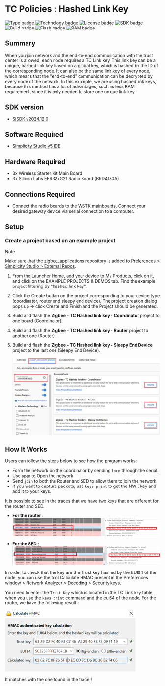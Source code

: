 # TC Policies : Hashed Link Key #

![Type badge](https://img.shields.io/badge/Type-Virtual%20Application-green)
![Technology badge](https://img.shields.io/badge/Technology-Zigbee-green)
![License badge](https://img.shields.io/badge/License-Zlib-green)
![SDK badge](https://img.shields.io/badge/SDK-v2024.12.0-green)
![Build badge](https://img.shields.io/badge/Build-passing-green)
![Flash badge](https://img.shields.io/badge/Flash-221.5%20KB-blue)
![RAM badge](https://img.shields.io/badge/RAM-14.28%20KB-blue)

## Summary ##

When you join network and the end-to-end communication with the trust center is allowed, each node requires a TC Link key. This link key can be a unique, hashed link key based on a global key, which is hashed by the ID of the corresponding node. It can also be the same link key of every node, which means that the "end-to-end" communication can be decrypted by every node of the network. In this example, we are using hashed link keys, because this method has a lot of advantages, such as less RAM requirement, since it is only needed to store one unique link key.

## SDK version ##

- [SiSDK v2024.12.0](https://github.com/SiliconLabs/simplicity_sdk/releases/tag/v2024.12.0)

## Software Required ##

- [Simplicity Studio v5 IDE](https://www.silabs.com/developers/simplicity-studio)

## Hardware Required ##

- 3x Wireless Starter Kit Main Board
- 3x Silicon Labs EFR32xG21 Radio Board (BRD4180A)

## Connections Required ##

- Connect the radio boards to the WSTK mainboards. Connect your desired gateway device via serial connection to a computer.

## Setup ##

### Create a project based on an example project ###

> [!NOTE]
> Make sure that the [zigbee_applications](https://github.com/SiliconLabs/zigbee_applications) repository is added to [Preferences > Simplicity Studio > External Repos](https://docs.silabs.com/simplicity-studio-5-users-guide/latest/ss-5-users-guide-about-the-launcher/welcome-and-device-tabs).

1. From the Launcher Home, add your device to My Products, click on it, and click on the EXAMPLE PROJECTS & DEMOS tab. Find the example project filtering by "hashed link key".

2. Click the Create button on the project corresponding to your device type (coordinator, router and sleepy end device). The project creation dialog pops up -> click Create and Finish and the Project should be generated.

3. Build and flash the **Zigbee - TC Hashed link key - Coordinator** project to one board (Coordinator).

4. Build and flash the **Zigbee - TC Hashed link key - Router** project to another one (Router).

5. Build and flash the **Zigbee - TC Hashed link key - Sleepy End Device** project to the last one (Sleepy End Device).

    ![create_examples](image/create_examples.png)

## How It Works ##

Users can follow the steps below to see how the program works:

- Form the network on the coordinator by sending `form` through the serial.
- Use `open` to Open the network
- Send `join` to both the Router and SED to allow them to join the network
- If you want to capture packets, use `keys print` to get the NWK key and add it to your keys.

It is possible to see in the traces that we have two keys that are different for the router and SED.

- **For the router** :
    ![alt text](image/RouterLinkKeyPacket.png "Router Transport Link Key")

- **For the SED** :
    ![alt text](image/SedLinkKeyPacket.png "SED Transport Link Key")

In order to check that the key are the Trust key hashed by the EUI64 of the node, you can use the tool Calculate HMAC present in the Preferences window > Network Analyzer > Decoding > Security keys.

You need to enter the `Trust Key` which is located in the TC Link key table when you use the `keys print` command and the eui64 of the node.
For the router, we have the following result :

![alt text](image/HMAC_Check_Router.png "HMAC Check for Router")

It matches with the one found in the trace !
